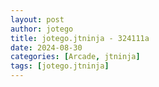 ```yaml
---
layout: post
author: jotego
title: jotego.jtninja - 324111a
date: 2024-08-30
categories: [Arcade, jtninja]
tags: [jotego.jtninja]
---
```


